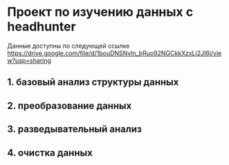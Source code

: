 #  Проект по изучению данных с headhunter

Данные доступны по следующей ссылке https://drive.google.com/file/d/1bouDNSNvln_bRuo92NGCkkXzxLj2JI6j/view?usp=sharing

## 1. базовый анализ структуры данных
	

## 2. преобразование данных


## 3. разведывательный анализ


## 4. очистка данных